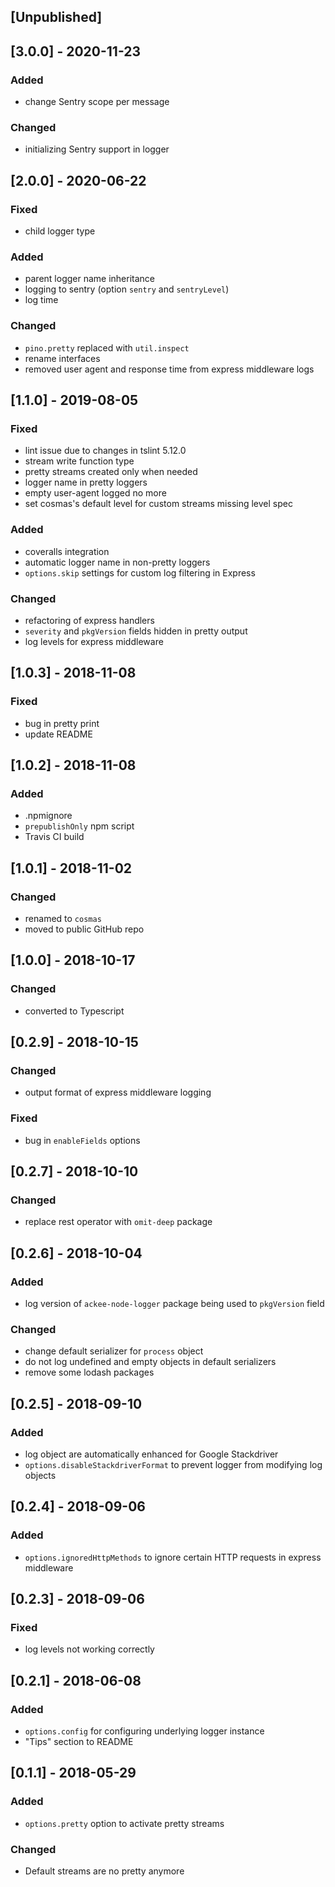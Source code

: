 ## [Unpublished]

## [3.0.0] - 2020-11-23

### Added
- change Sentry scope per message

### Changed
- initializing Sentry support in logger

## [2.0.0] - 2020-06-22

### Fixed
- child logger type

### Added
- parent logger name inheritance
- logging to sentry (option `sentry` and `sentryLevel`)
- log time

### Changed
- `pino.pretty` replaced with `util.inspect`
- rename interfaces
- removed user agent and response time from express middleware logs

## [1.1.0] - 2019-08-05

### Fixed
- lint issue due to changes in tslint 5.12.0
- stream write function type
- pretty streams created only when needed
- logger name in pretty loggers
- empty user-agent logged no more
- set cosmas's default level for custom streams missing level spec


### Added
- coveralls integration
- automatic logger name in non-pretty loggers
- `options.skip` settings for custom log filtering in Express
  
### Changed
- refactoring of express handlers
- `severity` and `pkgVersion` fields hidden in pretty output
- log levels for express middleware

## [1.0.3] - 2018-11-08

### Fixed
- bug in pretty print
- update README

## [1.0.2] - 2018-11-08

### Added
- .npmignore
- `prepublishOnly` npm script
- Travis CI build

## [1.0.1] - 2018-11-02

### Changed
- renamed to `cosmas`
- moved to public GitHub repo

## [1.0.0] - 2018-10-17

### Changed
- converted to Typescript

## [0.2.9] - 2018-10-15

### Changed
- output format of express middleware logging

### Fixed
- bug in `enableFields` options

## [0.2.7] - 2018-10-10

### Changed
- replace rest operator with `omit-deep` package

## [0.2.6] - 2018-10-04

### Added
- log version of `ackee-node-logger` package being used to `pkgVersion` field

### Changed
- change default serializer for `process` object
- do not log undefined and empty objects in default serializers
- remove some lodash packages

## [0.2.5] - 2018-09-10

### Added
- log object are automatically enhanced for Google Stackdriver
- `options.disableStackdriverFormat` to prevent logger from modifying log objects

## [0.2.4] - 2018-09-06

### Added
- `options.ignoredHttpMethods` to ignore certain HTTP requests in express middleware

## [0.2.3] - 2018-09-06

### Fixed
- log levels not working correctly

## [0.2.1] - 2018-06-08

### Added

- `options.config` for configuring underlying logger instance
- "Tips" section to README


## [0.1.1] - 2018-05-29

### Added
- `options.pretty` option to activate pretty streams

### Changed
- Default streams are no pretty anymore
